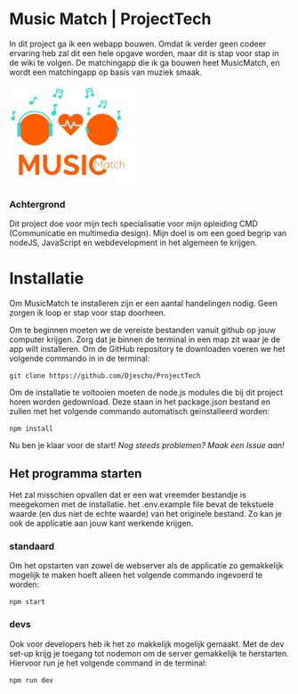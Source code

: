 # Music Match | ProjectTech

In dit project ga ik een webapp bouwen. Omdat ik verder geen codeer ervaring heb zal dit een hele opgave worden, maar dit is stap voor stap in de wiki te volgen. De matchingapp die ik ga bouwen heet MusicMatch, en wordt een matchingapp op basis van muziek smaak.

![Logo](./public/images/LOGO.png)

### Achtergrond

Dit project doe voor mijn tech specialisatie voor mijn opleiding CMD (Communicatie en multimedia design). Mijn doel is om een goed begrip van nodeJS, JavaScript en webdevelopment in het algemeen te krijgen.

# Installatie

Om MusicMatch te installeren zijn er een aantal handelingen nodig. Geen zorgen ik loop er stap voor stap doorheen.

Om te beginnen moeten we de vereiste bestanden vanuit github op jouw computer krijgen. Zorg dat je binnen de terminal in een map zit waar je de app wilt installeren. Om de GitHub repository te downloaden voeren we het volgende commando in in de terminal:

```tsx
git clone https://github.com/Djescho/ProjectTech
```

Om de installatie te voltooien moeten de node.js modules die bij dit project horen worden gedownload. Deze staan in het package.json bestand en zullen met het volgende commando automatisch geïnstalleerd worden:

```tsx
npm install
```

Nu ben je klaar voor de start!
_Nog steeds problemen? Maak een Issue aan!_

## Het programma starten

Het zal misschien opvallen dat er een wat vreemder bestandje is meegekomen met de installatie. het .env.example file bevat de tekstuele waarde (en dus niet de echte waarde) van het originele bestand. Zo kan je ook de applicatie aan jouw kant werkende krijgen.

### standaard

Om het opstarten van zowel de webserver als de applicatie zo gemakkelijk mogelijk te maken hoeft alleen het volgende commando ingevoerd te worden:

```tsx
npm start
```

### devs

Ook voor developers heb ik het zo makkelijk mogelijk gemaakt. Met de dev set-up krijg je toegang tot nodemon om de server gemakkelijk te herstarten. Hiervoor run je het volgende command in de terminal:

```tsx
npm run dev
```
